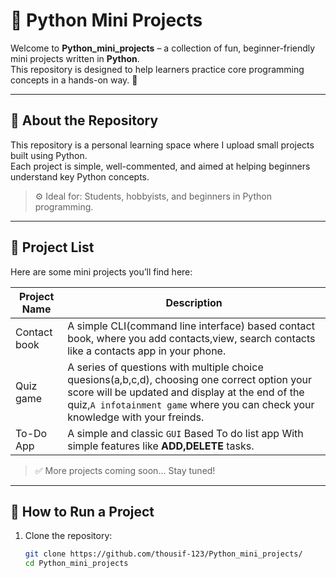 # 🐍 Python Mini Projects

Welcome to **Python_mini_projects** – a collection of fun, beginner-friendly mini projects written in **Python**.  
This repository is designed to help learners practice core programming concepts in a hands-on way. 🚀

---

## 📌 About the Repository

This repository is a personal learning space where I  upload small projects built using Python.  
Each project is simple, well-commented, and aimed at helping beginners understand key Python concepts.

> ⚙️ Ideal for: Students, hobbyists, and beginners in Python programming.

---

## 📁 Project List

Here are some mini projects you’ll find here:

| Project Name            | Description                                         |
|-------------------------|-----------------------------------------------------|
| Contact book  |  A simple CLI(command line interface) based contact book, where you add contacts,view, search contacts like a contacts app in your phone.|
| Quiz game         | A series of questions with multiple choice quesions(a,b,c,d), choosing one correct option your score will be updated and display at the end of the quiz,<code>A infotainment game</code> where you can check your knowledge with your freinds.|
|To-Do App       | A simple and classic <code>GUI</code> Based To do list app With simple features like <b>ADD,DELETE</b> tasks.|

> ✅ More projects coming soon... Stay tuned!
---

## 🚀 How to Run a Project

1. Clone the repository:
   ```bash
   git clone https://github.com/thousif-123/Python_mini_projects/
   cd Python_mini_projects

